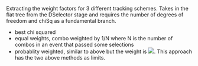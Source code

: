 Extracting the weight factors for 3 different tracking schemes. Takes in the flat tree from the DSelector stage and requires the number of degrees of freedom and chiSq as a fundamental branch. 
- best chi squared
- equal weights, combo weighted by 1/N where N is the number of combos in an event that passed some selections
- probablity weighted, similar to above but the weight is <img src="https://latex.codecogs.com/gif.latex?\frac{p_i}{\sum{p_j}}" />. This approach has the two above methods as limits. 
